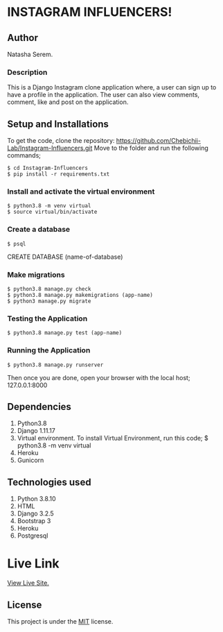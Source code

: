 # INSTAGRAM INFLUENCERS!

## Author
Natasha Serem.

### Description
This is a Django Instagram clone application where, a user can sign up to have a profile in the application. The user can also view comments, comment, like and post on the application. 

## Setup and Installations
To get the code, clone the repository: https://github.com/Chebichii-Lab/Instagram-Influencers.git
Move to the folder and run the following commands;

    $ cd Instagram-Influencers
    $ pip install -r requirements.txt

### Install and activate the virtual environment
    $ python3.8 -m venv virtual
    $ source virtual/bin/activate

### Create a database
    $ psql
CREATE DATABASE (name-of-database)

### Make migrations
    $ python3.8 manage.py check
    $ python3.8 manage.py makemigrations (app-name)
    $ python3 manage.py migrate

### Testing the Application
    $ python3.8 manage.py test (app-name)

### Running the Application
    $ python3.8 manage.py runserver

Then once you are done, open your browser with the local host; 127.0.0.1:8000

## Dependencies
1. Python3.8
2. Django 1.11.17
3. Virtual environment. To install Virtual Environment, run this code; $ python3.8 -m venv virtual
4. Heroku
5. Gunicorn

## Technologies used
1. Python 3.8.10
2. HTML
3. Django 3.2.5
4. Bootstrap 3
5. Heroku
6. Postgresql

# Live Link

[View Live Site.](https://insta254.herokuapp.com/)

## License

This project is under the [MIT](LICENSE) license.







